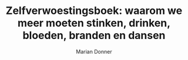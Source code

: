 ---
title: "Zelfverwoestingsboek: waarom we meer moeten stinken, drinken, bloeden, branden en dansen"
author: "Marian Donner"
isbn: ""
isbn13: "9789492478917"
rating: "4"
publisher: "Das Mag"
pages: ""
publishYear: "2019"
read: "2020"
goodreads_id: "50732298"
---
